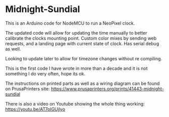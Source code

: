 # Midnight-Sundial
This is an Arduino code for NodeMCU to run a NeoPixel clock.

The updated code will allow for updating the time manually to better calibrate the clocks mounting point. Custom color mixes by sending web requests, and a landing page with current state of clock.
Has serial debug as well.

Looking to update later to allow for timezone changes without re compiling.

This is the first code I have wrote in more than a decade and it is not something I do very often, hope its ok.

The instructions on printed parts as well as a wiring diagram can be found on PrusaPrinters site: 
https://www.prusaprinters.org/prints/41443-midnight-sundial

There is also a video on Youtube showing the whole thing working: 
https://youtu.be/AT7oIGUjlyo
